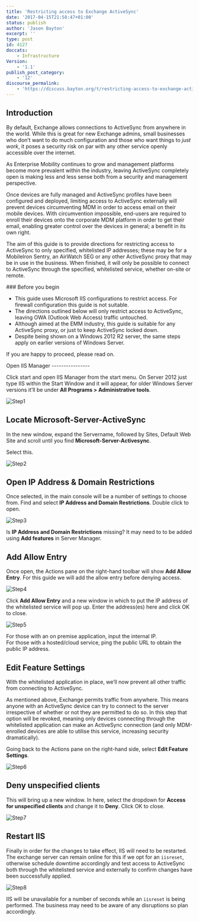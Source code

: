 ```yaml
---
title: 'Restricting access to Exchange ActiveSync'
date: '2017-04-15T21:58:47+01:00'
status: publish
author: 'Jason Bayton'
excerpt: ''
type: post
id: 4127
doccats:
    - Infrastructure
Version:
    - '1.1'
publish_post_category:
    - '12'
discourse_permalink:
    - 'https://discuss.bayton.org/t/restricting-access-to-exchange-activesync/43'
---
```

Introduction
------------

By default, Exchange allows connections to ActiveSync from anywhere in the world. While this is great for new Exchange admins, small businesses who don’t want to do much configuration and those who want things to *just work*, it poses a security risk on par with any other service openly accessible over the internet.

As Enterprise Mobility continues to grow and management platforms become more prevalent within the industry, leaving ActiveSync completely open is making less and less sense both from a security and management perspective.

Once devices are fully managed and ActiveSync profiles have been configured and deployed, limiting access to ActiveSync externally will prevent devices circumventing MDM in order to access email on their mobile devices. With circumvention impossible, end-users are required to enroll their devices onto the corporate MDM platform in order to get their email, enabling greater control over the devices in general; a benefit in its own right.

The aim of this guide is to provide directions for restricting access to ActiveSync to only specified, whitelisted IP addresses; these may be for a MobileIron Sentry, an AirWatch SEG or any other ActiveSync proxy that may be in use in the business. When finished, it will only be possible to connect to ActiveSync through the specified, whitelisted service, whether on-site or remote.

<div class="bs-callout bs-callout-warning">### Before you begin

- This guide uses Microsoft IIS configurations to restrict access. For firewall configuration this guide is not suitable.
- The directions outlined below will only restrict access to ActiveSync, leaving OWA (Outlook Web Access) traffic untouched.
- Although aimed at the EMM industry, this guide is suitable for any ActiveSync proxy, or just to keep ActiveSync locked down.
- Despite being shown on a Windows 2012 R2 server, the same steps apply on earlier versions of Windows Server.

If you are happy to proceed, please read on.

</div>Open IIS Manager
----------------

Click start and open IIS Manager from the start menu. On Server 2012 just type IIS within the Start Window and it will appear, for older Windows Server versions it’ll be under **All Programs &gt; Administrative tools**.

![Step1](//bayton.orghttps://bucket.bayton.uk-lon1.upcloudobjects.com/uploads/2016/02/Step1.png)

Locate Microsoft-Server-ActiveSync
----------------------------------

In the new window, expand the Servername, followed by Sites, Default Web Site and scroll until you find **Microsoft-Server-Activesync**.

Select this.

![Step2](//bayton.orghttps://bucket.bayton.uk-lon1.upcloudobjects.com/uploads/2016/02/Step2.png)

Open IP Address &amp; Domain Restrictions
-----------------------------------------

Once selected, in the main console will be a number of settings to choose from. Find and select **IP Address and Domain Restrictions**. Double click to open.

![Step3](//bayton.orghttps://bucket.bayton.uk-lon1.upcloudobjects.com/uploads/2016/02/Step3.png)

Is **IP Address and Domain Restrictions** missing? It may need to to be added using **Add features** in Server Manager.

Add Allow Entry
---------------

Once open, the Actions pane on the right-hand toolbar will show **Add Allow Entry**. For this guide we will add the allow entry before denying access.

![Step4](//bayton.orghttps://bucket.bayton.uk-lon1.upcloudobjects.com/uploads/2016/02/Step4.png)

Click **Add Allow Entry** and a new window in which to put the IP address of the whitelisted service will pop up. Enter the address(es) here and click OK to close.

![Step5](//bayton.orghttps://bucket.bayton.uk-lon1.upcloudobjects.com/uploads/2016/02/Step5.png)

For those with an on premise application, input the internal IP.  
For those with a hosted/cloud service, ping the public URL to obtain the public IP address.

Edit Feature Settings
---------------------

With the whitelisted application in place, we’ll now prevent all other traffic from connecting to ActiveSync.

As mentioned above, Exchange permits traffic from anywhere. This means anyone with an ActiveSync device can try to connect to the server irrespective of whether or not they are permitted to do so. In this step that option will be revoked, meaning only devices connecting through the whitelisted application can make an ActiveSync connection (and only MDM-enrolled devices are able to utilise this service, increasing security dramatically).

Going back to the Actions pane on the right-hand side, select **Edit Feature Settings**.

![Step6](//bayton.orghttps://bucket.bayton.uk-lon1.upcloudobjects.com/uploads/2016/02/Step6.png)

Deny unspecified clients
------------------------

This will bring up a new window. In here, select the dropdown for **Access for unspecified clients** and change it to **Deny**. Click OK to close.

![Step7](//bayton.orghttps://bucket.bayton.uk-lon1.upcloudobjects.com/uploads/2016/02/Step7.png)

Restart IIS
-----------

Finally in order for the changes to take effect, IIS will need to be restarted. The exchange server can remain online for this if we opt for an `iisreset`, otherwise schedule downtime accordingly and test access to ActiveSync both through the whitelisted service and externally to confirm changes have been successfully applied.

![Step8](//bayton.orghttps://bucket.bayton.uk-lon1.upcloudobjects.com/uploads/2016/02/Step8.png)

IIS will be unavailable for a number of seconds while an `iisreset` is being performed. The business may need to be aware of any disruptions so plan accordingly.